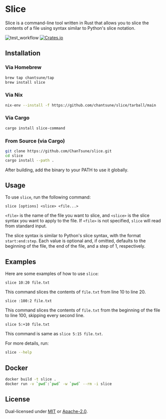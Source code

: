 # Slice

Slice is a command-line tool written in Rust that allows you to slice the contents of a file using syntax similar to Python's slice notation.

![test_workflow](https://github.com/ChanTsune/slice/actions/workflows/test.yml/badge.svg)
[![Crates.io][crates-badge]][crates-url]

[crates-badge]: https://img.shields.io/crates/v/slice-command.svg
[crates-url]: https://crates.io/crates/slice-command

## Installation

### Via Homebrew

```sh
brew tap chantsune/tap
brew install slice
```

### Via Nix

```sh
nix-env --install -f https://github.com/chantsune/slice/tarball/main
```

### Via Cargo

```sh
cargo install slice-command
```

### From Source (via Cargo)

```sh
git clone https://github.com/ChanTsune/slice.git
cd slice
cargo install --path .
```

After building, add the binary to your PATH to use it globally.

## Usage

To use `slice`, run the following command:

```
slice [options] <slice> <file...>
```

`<file>` is the name of the file you want to slice, and `<slice>` is the slice syntax you want to apply to the file.
If `<file>` is not specified, `slice` will read from standard input.

The slice syntax is similar to Python's slice syntax, with the format `start:end:step`.
Each value is optional and, if omitted, defaults to the beginning of the file, the end of the file, and a step of 1, respectively.

## Examples

Here are some examples of how to use `slice`:

```
slice 10:20 file.txt
```

This command slices the contents of `file.txt` from line 10 to line 20.

```
slice :100:2 file.txt
```

This command slices the contents of `file.txt` from the beginning of the file to line 100, skipping every second line.

```
slice 5:+10 file.txt
```
This command is same as `slice 5:15 file.txt`.

For more details, run:

```sh
slice --help
```

## Docker

```sh
docker build -t slice .
docker run -v `pwd`:`pwd` -w `pwd` --rm -i slice
```

## License

Dual-licensed under [MIT](LICENSE-MIT) or [Apache-2.0](LICENSE-APACHE).
